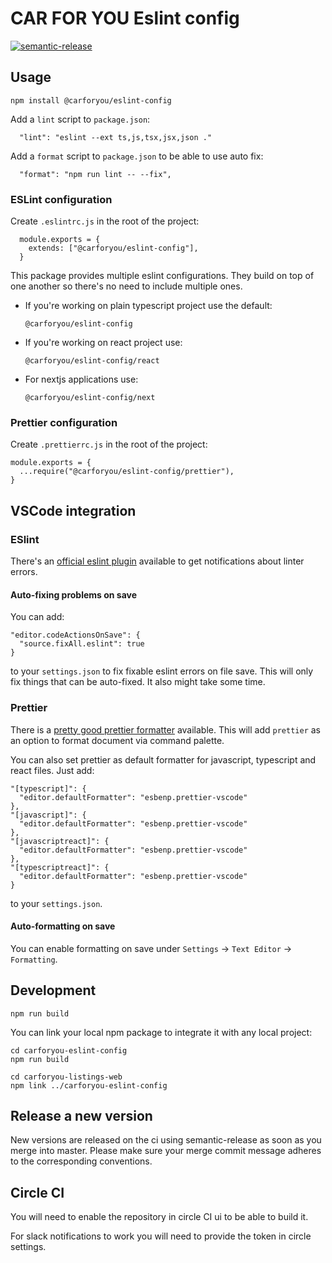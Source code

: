 # CAR FOR YOU Eslint config

[![semantic-release](https://img.shields.io/badge/%20%20%F0%9F%93%A6%F0%9F%9A%80-semantic--release-e10079.svg)](https://github.com/semantic-release/semantic-release)

## Usage

```
npm install @carforyou/eslint-config
```

Add a `lint` script to `package.json`:

```
  "lint": "eslint --ext ts,js,tsx,jsx,json ."
```

Add a `format` script to `package.json` to be able to use auto fix:

```
  "format": "npm run lint -- --fix",
```

### ESLint configuration

Create `.eslintrc.js` in the root of the project:

```
  module.exports = {
    extends: ["@carforyou/eslint-config"],
  }
```

This package provides multiple eslint configurations. They build on top of one another so there's no need to include multiple ones.

- If you're working on plain typescript project use the default:
  ```
  @carforyou/eslint-config
  ```
- If you're working on react project use:
  ```
  @carforyou/eslint-config/react
  ```
- For nextjs applications use:
  ```
  @carforyou/eslint-config/next
  ```

### Prettier configuration

Create `.prettierrc.js` in the root of the project:

```
module.exports = {
  ...require("@carforyou/eslint-config/prettier"),
}
```

## VSCode integration

### ESlint

There's an [official eslint plugin](https://marketplace.visualstudio.com/items?itemName=dbaeumer.vscode-eslint) available to get notifications about linter errors.

#### Auto-fixing problems on save

You can add:

```
"editor.codeActionsOnSave": {
  "source.fixAll.eslint": true
}
```

to your `settings.json` to fix fixable eslint errors on file save. This will only fix things that can be auto-fixed. It also might take some time.

### Prettier

There is a [pretty good prettier formatter](https://marketplace.visualstudio.com/items?itemName=esbenp.prettier-vscode) available. This will add `prettier` as an option to format document via command palette.

You can also set prettier as default formatter for javascript, typescript and react files. Just add:

```
"[typescript]": {
  "editor.defaultFormatter": "esbenp.prettier-vscode"
},
"[javascript]": {
  "editor.defaultFormatter": "esbenp.prettier-vscode"
},
"[javascriptreact]": {
  "editor.defaultFormatter": "esbenp.prettier-vscode"
},
"[typescriptreact]": {
  "editor.defaultFormatter": "esbenp.prettier-vscode"
}
```

to your `settings.json`.

#### Auto-formatting on save

You can enable formatting on save under `Settings` -> `Text Editor` -> `Formatting`.

## Development

```
npm run build
```

You can link your local npm package to integrate it with any local project:

```
cd carforyou-eslint-config
npm run build

cd carforyou-listings-web
npm link ../carforyou-eslint-config
```

## Release a new version

New versions are released on the ci using semantic-release as soon as you merge into master. Please
make sure your merge commit message adheres to the corresponding conventions.

## Circle CI

You will need to enable the repository in circle CI ui to be able to build it.

For slack notifications to work you will need to provide the token in circle settings.
